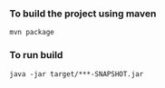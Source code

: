 ### To build the project using maven
```
mvn package
```
### To run build
```
java -jar target/***-SNAPSHOT.jar
```